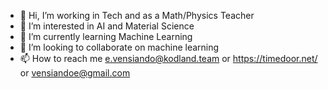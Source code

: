 - 👋 Hi, I’m working in Tech and as a Math/Physics Teacher
- 👀 I’m interested in AI and Material Science
- 🌱 I’m currently learning Machine Learning
- 💞️ I’m looking to collaborate on machine learning
- 📫 How to reach me e.vensiando@kodland.team or https://timedoor.net/ or vensiandoe@gmail.com

<!---
ELVAN13091999/ELVAN13091999 is a ✨ special ✨ repository because its `README.md` (this file) appears on your GitHub profile.
You can click the Preview link to take a look at your changes.
--->
